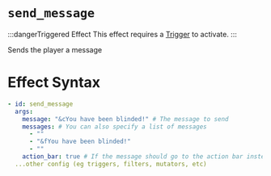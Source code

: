 # `send_message`
:::dangerTriggered Effect
This effect requires a [Trigger](https://plugins.auxilor.io/effects/all-triggers) to activate.
:::

Sends the player a message

# Effect Syntax
```yaml
- id: send_message
  args:
    message: "&cYou have been blinded!" # The message to send
    messages: # You can also specify a list of messages
      - ""
      - "&fYou have been blinded!"
      - ""
    action_bar: true # If the message should go to the action bar instead of chat
  ...other config (eg triggers, filters, mutators, etc)
```
